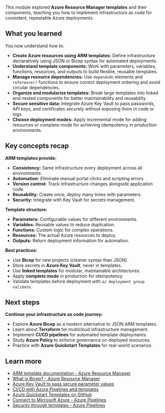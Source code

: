 This module explored **Azure Resource Manager templates** and their components, teaching you how to implement infrastructure as code for consistent, repeatable Azure deployments.

## What you learned

You now understand how to:

- **Create Azure resources using ARM templates:** Define infrastructure declaratively using JSON or Bicep syntax for automated deployments.
- **Understand template components:** Work with parameters, variables, functions, resources, and outputs to build flexible, reusable templates.
- **Manage resource dependencies:** Use `dependsOn` elements and `reference()` functions to ensure correct deployment ordering and avoid circular dependencies.
- **Organize and modularize templates:** Break large templates into linked and nested components for better maintainability and reusability.
- **Secure sensitive data:** Integrate Azure Key Vault to pass passwords, API keys, and certificates securely without exposing them in code or logs.
- **Choose deployment modes:** Apply incremental mode for adding resources or complete mode for achieving idempotency in production environments.

## Key concepts recap

**ARM templates provide:**

- **Consistency:** Same infrastructure every deployment across all environments.
- **Automation:** Eliminate manual portal clicks and scripting errors.
- **Version control:** Track infrastructure changes alongside application code.
- **Reusability:** Create once, deploy many times with parameters.
- **Security:** Integrate with Key Vault for secrets management.

**Template structure:**

- **Parameters:** Configurable values for different environments.
- **Variables:** Reusable values to reduce duplication.
- **Functions:** Custom logic for complex operations.
- **Resources:** The actual Azure resources to deploy.
- **Outputs:** Return deployment information for automation.

**Best practices:**

- Use **Bicep** for new projects (cleaner syntax than JSON).
- Store secrets in **Azure Key Vault**, never in templates.
- Use **linked templates** for modular, maintainable architectures.
- Apply **complete mode** in production for idempotency.
- Validate templates before deployment with `az deployment group validate`.

## Next steps

**Continue your infrastructure as code journey:**

- Explore **Azure Bicep** as a modern alternative to JSON ARM templates.
- Learn about **Terraform** for multicloud infrastructure management.
- Implement **CI/CD pipelines** for automated template deployments.
- Study **Azure Policy** to enforce governance on deployed resources.
- Practice with **Azure Quickstart Templates** for real-world scenarios.

## Learn more

- [ARM template documentation - Azure Resource Manager](/azure/azure-resource-manager/templates/)
- [What is Bicep? - Azure Resource Manager](/azure/azure-resource-manager/bicep/overview)
- [Azure Key Vault to pass secure parameter values](/azure/azure-resource-manager/templates/key-vault-parameter)
- [CI/CD with Azure Pipelines and templates](/azure/azure-resource-manager/templates/add-template-to-azure-pipelines)
- [Azure Quickstart Templates on GitHub](https://github.com/Azure/azure-quickstart-templates)
- [Connect to Microsoft Azure - Azure Pipelines](/azure/devops/pipelines/library/connect-to-azure)
- [Security through templates - Azure Pipelines](/azure/devops/pipelines/security/templates)
